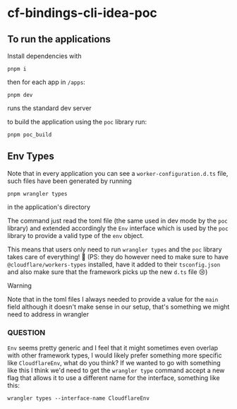 # cf-bindings-cli-idea-poc

## To run the applications

Install dependencies with
```
pnpm i
```

then for each app in `/apps`:
```
pnpm dev
```
runs the standard dev server

to build the application using the `poc` library run:
```
pnpm poc_build
```

## Env Types

Note that in every application you can see a `worker-configuration.d.ts` file, such files have been
generated by running
```
pnpm wrangler types
```
in the application's directory

The command just read the toml file (the same used in dev mode by the `poc` library) and extended accordingly the `Env` interface which is used by the `poc` library to provide a valid type of the `env` object.

This means that users only need to run `wrangler types` and the `poc` library takes care of everything! 🎉 (PS: they do however need to make sure to have `@cloudflare/workers-types` installed, have it added to their `tsconfig.json` and also make sure that the framework picks up the new `d.ts` file 😢)

> [!warning]
> Note that in the toml files I always needed to provide a value for the `main` field although it doesn't make sense in our setup, that's something we might need to address in wrangler

### QUESTION
`Env` seems pretty generic and I feel that it might sometimes even overlap with other framework types, I would likely prefer something more specific like `CloudflareEnv`, what do you think? If we wanted to go with something like this I think we'd need to get the `wrangler type` command accept a new flag that allows it to use a different name for the interface, something like this:
```
wrangler types --interface-name CloudflareEnv
```
